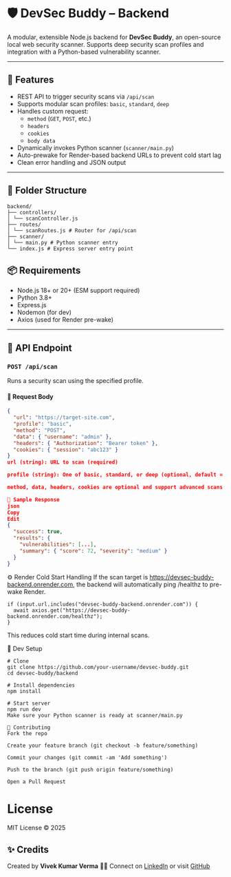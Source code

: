 # 🛡️ DevSec Buddy – Backend

A modular, extensible Node.js backend for **DevSec Buddy**, an open-source local web security scanner. Supports deep security scan profiles and integration with a Python-based vulnerability scanner.

---

## 🚀 Features

- REST API to trigger security scans via `/api/scan`
- Supports modular scan profiles: `basic`, `standard`, `deep`
- Handles custom request:
  - `method` (`GET`, `POST`, etc.)
  - `headers`
  - `cookies`
  - `body data`
- Dynamically invokes Python scanner (`scanner/main.py`)
- Auto-prewake for Render-based backend URLs to prevent cold start lag
- Clean error handling and JSON output

---

## 📁 Folder Structure
````
backend/
├── controllers/
│ └── scanController.js
├── routes/
│ └── scanRoutes.js # Router for /api/scan
├── scanner/
│ └── main.py # Python scanner entry
└── index.js # Express server entry point

````


## 📦 Requirements

- Node.js 18+ or 20+ (ESM support required)
- Python 3.8+
- Express.js
- Nodemon (for dev)
- Axios (used for Render pre-wake)

---

## 📡 API Endpoint

### `POST /api/scan`

Runs a security scan using the specified profile.

#### 🔸 Request Body

```json
{
  "url": "https://target-site.com",
  "profile": "basic",
  "method": "POST",
  "data": { "username": "admin" },
  "headers": { "Authorization": "Bearer token" },
  "cookies": { "session": "abc123" }
}
url (string): URL to scan (required)

profile (string): One of basic, standard, or deep (optional, default = basic)

method, data, headers, cookies are optional and support advanced scans

🔹 Sample Response
json
Copy
Edit
{
  "success": true,
  "results": {
    "vulnerabilities": [...],
    "summary": { "score": 72, "severity": "medium" }
  }
}
```
⚙️ Render Cold Start Handling
If the scan target is https://devsec-buddy-backend.onrender.com, the backend will automatically ping /healthz to pre-wake Render.

```
if (input.url.includes("devsec-buddy-backend.onrender.com")) {
  await axios.get("https://devsec-buddy-backend.onrender.com/healthz");
}
```

This reduces cold start time during internal scans.

🧪 Dev Setup
```
# Clone
git clone https://github.com/your-username/devsec-buddy.git
cd devsec-buddy/backend

# Install dependencies
npm install

# Start server
npm run dev
Make sure your Python scanner is ready at scanner/main.py

🤝 Contributing
Fork the repo

Create your feature branch (git checkout -b feature/something)

Commit your changes (git commit -am 'Add something')

Push to the branch (git push origin feature/something)

Open a Pull Request
```

# License
MIT License © 2025 



## ✨ Credits

Created by **Vivek Kumar Verma** 👨‍💻
Connect on [LinkedIn](https://www.linkedin.com/in/vivek-kumar-verma-programmer-information-technology/) or visit [GitHub](https://github.com/Vivekkumarv123)

